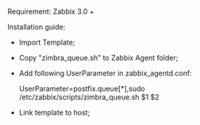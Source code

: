 Requirement: Zabbix 3.0 +

Installation guide:

- Import Template;
- Copy "zimbra_queue.sh" to Zabbix Agent folder;
- Add following UserParameter in zabbix_agentd.conf:

  UserParameter=postfix.queue[*],sudo /etc/zabbix/scripts/zimbra_queue.sh $1 $2

- Link template to host;
